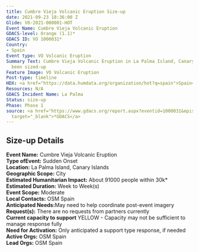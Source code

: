 ```yaml
---
title: Cumbre Vieja Volcanic Eruption Size-up
date: 2021-09-23 18:36:00 Z
Glide: VO-2021-000001-HOT
Event Name: Cumbre Vieja Volcanic Eruption
GDACS-level: Orange (1.1)*
GDACS ID: VO 1000031*
Country:
- Spain
Event type: VO Volcanic Eruption
Summary Text: Cumbre Vieja Volcanic Eruption in La Palma Island, Canary Islands has
  been sized-up
Feature Image: VO Volcanic Eruption
Post-type: timeline
HDX: <a href="https://data.humdata.org/organization/hot?q=spain">Spain</a>
Resources: N/A
GDACS Incident Name: La Palma
Status: size-up
Phase: Phase 1
source: <a href="https://www.gdacs.org/report.aspx?eventid=1000031&episodeid=2&eventtype=VO"
  target="_blank">*GDACS</a>
---
```


<h2>Size-up Details</h2>

<strong>Event Name:</strong> Cumbre Vieja Volcanic Eruption<br>
<strong>Type ofEvent:</strong> 	Sudden Onset<br>
<strong>Location:</strong> La Palma Island, Canary Islands<br>
<strong>Geographic Scope:</strong> City<br>
<strong>Estimated Humanitarian Impact:</strong> About 91000 people within 30k*<br>
<strong>Estimated Duration:</strong> Week to Week(s)<br>
<strong>Event Scope:</strong> Moderate<br>
<strong>Local Contacts:</strong> OSM Spain<br>
<strong>Anticipated Needs:</strong>May need to help coordinate post-event imagery<br>
<strong>Request(s):</strong> There are no requests from partners currently <br>
<strong>Current capacity to support</strong> YELLOW - Capacity may not be sufficient to manage response fully<br>
<strong>Need for Activation:</strong> Only anticipated a support type response, if needed<br>
<strong>Active Orgs:</strong> OSM Spain<br>
<strong>Lead Orgs:</strong> OSM Spain<br>
